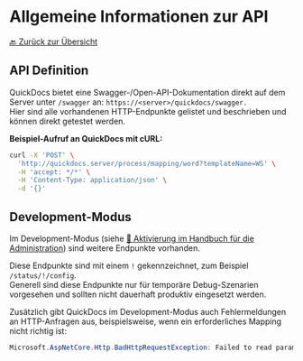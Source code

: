 # Allgemeine Informationen zur API

[🔙 Zurück zur Übersicht](_toc.md)

## API Definition

QuickDocs bietet eine Swagger-/Open-API-Dokumentation direkt auf dem Server unter `/swagger` an: `https://<server>/quickdocs/swagger.`  
Hier sind alle vorhandenen HTTP-Endpunkte gelistet und beschrieben und können direkt getestet werden.

**Beispiel-Aufruf an QuickDocs mit cURL:**

```sh
curl -X 'POST' \
  'http://quickdocs.server/process/mapping/word?templateName=WS' \
  -H 'accept: */*' \
  -H 'Content-Type: application/json' \
  -d '{}'
```

## Development-Modus

Im Development-Modus (siehe [📄 Aktivierung im Handbuch für die Administration](./../admin/settings.md#umgebungsvariablen)) sind weitere Endpunkte vorhanden.

Diese Endpunkte sind mit einem `!` gekennzeichnet, zum Beispiel `/status/!/config`.  
Generell sind diese Endpunkte nur für temporäre Debug-Szenarien vorgesehen und sollten nicht dauerhaft produktiv eingesetzt werden.

Zusätzlich gibt QuickDocs im Development-Modus auch Fehlermeldungen an HTTP-Anfragen aus, beispielsweise, wenn ein erforderliches Mapping nicht richtig ist:

```cs
Microsoft.AspNetCore.Http.BadHttpRequestException: Failed to read parameter "Mapping mapping" from the request body as JSON.
```
